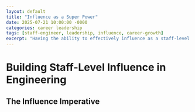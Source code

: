 ```yaml
---
layout: default
title: "Influence as a Super Power"
date: 2025-07-21 10:00:00 -0000
categories: career leadership
tags: [staff-engineer, leadership, influence, career-growth]
excerpt: "Having the ability to effectively influence as a staff-level engineer can be the key differentiator in the role"
---
```


# Building Staff-Level Influence in Engineering


## The Influence Imperative


